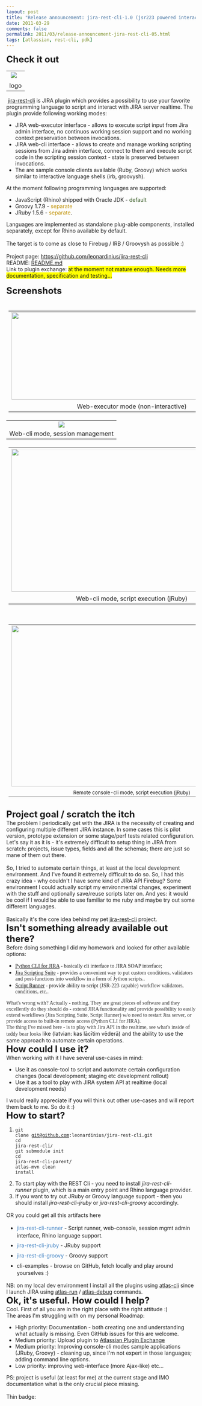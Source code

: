 ```yaml
---
layout: post
title: "Release announcement: jira-rest-cli-1.0 (jsr223 powered interactive jira scripting console)"
date: 2011-03-29
comments: false
permalink: 2011/03/release-announcement-jira-rest-cli-05.html
tags: [atlassian, rest-cli, pdk]
---
```


<span class="Apple-style-span" style="font-size: x-large;"><b>Check it out</b></span> <br /><table cellpadding="0" cellspacing="0" class="tr-caption-container" style="margin-left: auto; margin-right: auto; text-align: center;"><tbody><tr><td style="text-align: center;"><a href="http://3.bp.blogspot.com/-mkFMoGxOFi8/TZTCeGgyWyI/AAAAAAAAELU/8cnUY43s_TI/s1600/1_2011-03-31_1946.png" imageanchor="1" style="clear: left; margin-bottom: 1em; margin-left: auto; margin-right: auto;"><img border="0" src="http://3.bp.blogspot.com/-mkFMoGxOFi8/TZTCeGgyWyI/AAAAAAAAELU/8cnUY43s_TI/s1600/1_2011-03-31_1946.png" /></a>&nbsp;&nbsp;</td></tr><tr><td class="tr-caption" style="text-align: center;">logo</td></tr></tbody></table>&nbsp;<a href="https://github.com/leonardinius/jira-rest-cli">jira-rest-cli</a> is JIRA plugin which provides a possibility to use your favorite programming language to script and&nbsp;interact&nbsp;with JIRA server realtime. The plugin provide following working modes:<br /><ul><li>JIRA web-executor interface - allows to execute script input from Jira admin interface, no&nbsp;continuos&nbsp;working session support and no working context preservation between&nbsp;invocations.</li><li>JIRA web-cli interface - allows to create and manage working scripting sessions from Jira admin interface, connect to them and execute script code in the scripting session context - state is preserved between invocations.&nbsp;</li><li>The are sample console clients available (Ruby, Groovy) which works similar to interactive language shells (irb, groovysh).</li></ul>At the moment following&nbsp;programming&nbsp;languages are supported:<br /><ul><li>JavaScript (Rhino) shipped with Oracle JDK - <span class="Apple-style-span" style="color: #274e13;">default</span></li><li>Groovy 1.7.9 - <span class="Apple-style-span" style="color: #bf9000;">separate</span></li><li>JRuby 1.5.6 - <span class="Apple-style-span" style="color: #bf9000;">separate</span>.</li></ul><div>Languages are implemented as standalone&nbsp;plug-able&nbsp;components, installed separately, except for Rhino available by default.</div><div><br /></div>The target is to come as close to Firebug / IRB / Groovysh as possible :)<br /><br />Project page:&nbsp;<a href="https://github.com/leonardinius/jira-rest-cli">https://github.com/leonardinius/jira-rest-cli</a><br />README: <a href="https://github.com/leonardinius/jira-rest-cli/blob/master/README.md">README.md</a><br /><a href="https://github.com/leonardinius/jira-rest-cli/blob/master/README.md"></a>Link to plugin exchange: <span class="Apple-style-span" style="background-color: yellow;">at the moment not mature enough. Needs more documentation, specification and testing...</span><a href="https://github.com/leonardinius/jira-rest-cli"></a><br /><div><br /></div><div><span class="Apple-style-span" style="font-size: x-large;"><b><span class="Apple-style-span" style="background-color: yellow;"></span>Screenshots</b></span></div><div><span class="Apple-style-span" style="font-size: large;"></span><br /><div><div><table align="center" cellpadding="0" cellspacing="0" class="tr-caption-container" style="margin-bottom: 0.5em; margin-left: auto; margin-right: auto; padding-bottom: 6px; padding-left: 6px; padding-right: 6px; padding-top: 6px; text-align: center;"><tbody><tr><td style="text-align: center;"><a href="http://1.bp.blogspot.com/-pXkS3i1_km0/TZECWFTFBSI/AAAAAAAAELQ/fM3T-kyrIVc/s1600/non+cli.png" imageanchor="1" style="margin-left: auto; margin-right: auto;"><img border="0" height="232" src="http://1.bp.blogspot.com/-pXkS3i1_km0/TZECWFTFBSI/AAAAAAAAELQ/fM3T-kyrIVc/s640/non+cli.png" width="640" /></a></td></tr><tr><td class="tr-caption" style="padding-top: 4px; text-align: center;">Web-executor mode (non-interactive)</td></tr></tbody></table></div></div><div><table align="center" cellpadding="0" cellspacing="0" class="tr-caption-container" style="margin-left: auto; margin-right: auto; text-align: center;"><tbody><tr><td style="text-align: center;"><a href="http://1.bp.blogspot.com/-hS6PnineDH4/TZECSGv-rEI/AAAAAAAAELE/3fQXcd8Brlc/s1600/2011-03-28_2344.png" style="margin-left: auto; margin-right: auto;"><img border="0" src="http://1.bp.blogspot.com/-hS6PnineDH4/TZECSGv-rEI/AAAAAAAAELE/3fQXcd8Brlc/s640/2011-03-28_2344.png" /></a></td></tr><tr><td class="tr-caption" style="text-align: center;">Web-cli mode, session management</td></tr></tbody></table></div><div><div><table align="center" cellpadding="0" cellspacing="0" class="tr-caption-container" style="margin-bottom: 0.5em; margin-left: auto; margin-right: auto; padding-bottom: 6px; padding-left: 6px; padding-right: 6px; padding-top: 6px; text-align: center;"><tbody><tr><td style="text-align: center;"><a href="http://1.bp.blogspot.com/-cPW_TitsUx4/TZECS2LQOeI/AAAAAAAAELI/pPJr5WiVUuo/s1600/2011-03-28_2346.png" imageanchor="1" style="margin-left: auto; margin-right: auto;"><img border="0" height="379" src="http://1.bp.blogspot.com/-cPW_TitsUx4/TZECS2LQOeI/AAAAAAAAELI/pPJr5WiVUuo/s640/2011-03-28_2346.png" width="640" /></a></td></tr><tr><td class="tr-caption" style="padding-top: 4px; text-align: center;">Web-cli mode, script execution (jRuby)</td></tr></tbody></table></div></div><div><span class="Apple-style-span" style="font-size: large;"></span><br /><table align="center" cellpadding="0" cellspacing="0" class="tr-caption-container" style="font-size: medium; margin-bottom: 0.5em; margin-left: auto; margin-right: auto; padding-bottom: 6px; padding-left: 6px; padding-right: 6px; padding-top: 6px; text-align: center;"><tbody><tr><td style="text-align: center;"><a href="http://3.bp.blogspot.com/-62GtLpXPg6s/TZECVaXpdZI/AAAAAAAAELM/qigOfVpp_zQ/s1600/jruby.png" imageanchor="1" style="margin-left: auto; margin-right: auto;"><img border="0" height="427" src="http://3.bp.blogspot.com/-62GtLpXPg6s/TZECVaXpdZI/AAAAAAAAELM/qigOfVpp_zQ/s640/jruby.png" width="640" /></a></td></tr><tr><td class="tr-caption" style="font-size: 13px; padding-top: 4px; text-align: center;">Remote console-cli mode, script execution (jRuby)</td></tr></tbody></table><span class="Apple-style-span" style="font-size: large;"><span class="Apple-style-span" style="background-color: yellow; font-size: small;"></span></span><br /><span class="Apple-style-span" style="font-size: x-large;"><b>Project goal / scratch the itch</b></span><br />The problem I periodically get with the JIRA is the&nbsp;necessity&nbsp;of creating and configuring multiple different JIRA instance. In some cases this is pilot version, prototype extension or some stage/perf tests related configuration. Let's say it as it is - it's&nbsp;extremely&nbsp;difficult to setup thing in JIRA from scratch: projects, issue types, fields and all the schemas; there are just so mane of them out there.<br /><br />So, I tried to automate certain things, at least at the local development environment. And I've found it extremely difficult to do so. So, I had this crazy idea - why couldn't I have some kind of JIRA API Firebug? Some environment I could actually script my environmental changes, experiment with the stuff and optionally save/reuse scripts later on. And yes: it would be cool if I would be able to use familiar to me ruby and maybe try out some different languages.<br /><br />Basically it's the core idea behind my pet&nbsp;<a href="https://github.com/leonardinius/jira-rest-cli">jira-rest-cli</a>&nbsp;project.<br /><b><span class="Apple-style-span" style="font-size: x-large;">Isn't something already available out there?</span></b><br />Before doing something I did my homework and looked for other available options:<br /><ul><li><span class="Apple-style-span" style="font-family: Times, 'Times New Roman', serif;"><a href="https://plugins.atlassian.com/plugin/details/16346">Python CLI for JIRA</a> - basically cli interface to JIRA SOAP interface;</span></li><li><span class="Apple-style-span" style="font-family: Times, 'Times New Roman', serif;"><a href="https://plugins.atlassian.com/plugin/details/16346">Jira Scripting Suite</a>&nbsp;- p<span class="Apple-style-span" style="color: #333333; line-height: 16px;">rovides a convenient way to put custom conditions, validators and post-functions into workflow in a form of Jython scripts..</span></span></li><li><span class="Apple-style-span" style="font-family: Times, 'Times New Roman', serif;"><a href="https://plugins.atlassian.com/plugin/details/6820">Script Runner</a>&nbsp;- provide ability to script (<span class="Apple-style-span" style="color: #333333; line-height: 16px;">JSR-223&nbsp;capable) workflow validators, conditions, etc..</span></span></li></ul><div><span class="Apple-style-span" style="color: #333333; font-family: Times, 'Times New Roman', serif;"><span class="Apple-style-span" style="line-height: 16px;">What's wrong with? Actually - nothing. The</span></span><span class="Apple-style-span" style="color: #333333; font-family: Times, 'Times New Roman', serif; line-height: 16px;">y are great pieces of software and they excellently do they should do - extend JIRA functionality and provide possibility to easily extend workflows (Jira Scripting Suite, Script Runner) w/o need to restart Jira server, or provide access to built-in remote access (Python CLI for JIRA).</span></div><div><span class="Apple-style-span" style="color: #333333; font-family: Times, 'Times New Roman', serif; line-height: 16px;">The thing I've missed here - is to play with Jira API in the realtime, see what's inside of teddy bear looks&nbsp;</span>like (latvian: kas lācītim vēderā) and the ability to use the same approach to automate certain operations.</div><b><span class="Apple-style-span" style="font-size: x-large;">How could I use it?</span></b><br />When working with it I have several use-cases in mind:</div><div><ul><li>Use it as console-tool to script and automate certain configuration changes (local development; staging etc development rollout)</li><li>Use it as a tool to play with JIRA system API at realtime (local development needs)</li></ul><div>I would really appreciate if you will think out other use-cases and will report them back to me. So do it :)&nbsp;</div><span class="Apple-style-span" style="font-size: x-large;"><b>How to start?</b></span><br /><ol><li> <pre><code class="no-highlight">git clone git@github.com:leonardinius/jira-rest-cli.git<br />cd jira-rest-cli/<br />git submodule init<br />cd jira-rest-cli-parent/<br />atlas-mvn clean install<br /></code></pre></li><li>To start play with the REST Cli - you need to install <i>jira-rest-cli-runner</i>&nbsp;plugin, which is a main entry point and Rhino language provider.<br /></li><li>If you want to try out JRuby or Groovy language support - then you should install <i>jira-rest-cli-jruby</i> or <i>jira-rest-cli-groovy</i> accordingly.</li></ol><div><span class="Apple-style-span" style="line-height: 18px;"><span class="Apple-style-span" style="font-family: inherit;"><div style="line-height: 1.5em !important; margin-bottom: 1em !important; margin-left: 0px !important; margin-right: 0px !important; margin-top: 1em !important; padding-bottom: 0px; padding-left: 0px; padding-right: 0px; padding-top: 0px;">OR you could get all this artifacts here</div><ul style="line-height: 1.4em; margin-bottom: 1em !important; margin-left: 2em !important; margin-right: 0px !important; margin-top: 1em !important; padding-bottom: 0px; padding-left: 0px; padding-right: 0px; padding-top: 0px;"><li style="line-height: 1.4em; margin-bottom: 0.5em; margin-left: 0px; margin-right: 0px; margin-top: 0.5em; padding-bottom: 0px; padding-left: 0px; padding-right: 0px; padding-top: 0px;"><a href="http://dl.dropbox.com/u/379506/jira-rest-cli/jira-rest-cli-runner-1.0.jar" style="color: #4183c4; line-height: 1.4em; margin-bottom: 0px; margin-left: 0px; margin-right: 0px; margin-top: 0px; outline-color: initial; outline-style: none; outline-width: initial; padding-bottom: 0px; padding-left: 0px; padding-right: 0px; padding-top: 0px; text-decoration: none;">jira-rest-cli-runner</a>&nbsp;- Script runner, web-console, session mgmt admin interface, Rhino language support.</li><li style="line-height: 1.4em; margin-bottom: 0.5em; margin-left: 0px; margin-right: 0px; margin-top: 0.5em; padding-bottom: 0px; padding-left: 0px; padding-right: 0px; padding-top: 0px;"><a href="http://dl.dropbox.com/u/379506/jira-rest-cli/jira-rest-cli-jruby-1.0.jar" style="color: #4183c4; line-height: 1.4em; margin-bottom: 0px; margin-left: 0px; margin-right: 0px; margin-top: 0px; outline-color: initial; outline-style: none; outline-width: initial; padding-bottom: 0px; padding-left: 0px; padding-right: 0px; padding-top: 0px; text-decoration: none;">jira-rest-cli-jruby</a>&nbsp;- JRuby support</li><li style="line-height: 1.4em; margin-bottom: 0.5em; margin-left: 0px; margin-right: 0px; margin-top: 0.5em; padding-bottom: 0px; padding-left: 0px; padding-right: 0px; padding-top: 0px;"><a href="http://dl.dropbox.com/u/379506/jira-rest-cli/jira-rest-cli-groovy-1.0.jar" style="color: #4183c4; line-height: 1.4em; margin-bottom: 0px; margin-left: 0px; margin-right: 0px; margin-top: 0px; outline-color: initial; outline-style: none; outline-width: initial; padding-bottom: 0px; padding-left: 0px; padding-right: 0px; padding-top: 0px; text-decoration: none;">jira-rest-cli-groovy</a>&nbsp;- Groovy support</li><li style="line-height: 1.4em; margin-bottom: 0.5em; margin-left: 0px; margin-right: 0px; margin-top: 0.5em; padding-bottom: 0px; padding-left: 0px; padding-right: 0px; padding-top: 0px;">cli-examples - browse on GitHub, fetch locally and play around yourselves :)</li></ul></span></span></div><div>NB: on my local dev environment I install all the plugins using <a href="http://confluence.atlassian.com/display/DEVNET/atlas-cli">atlas-cli</a>&nbsp;since I launch JIRA using <a href="http://confluence.atlassian.com/display/DEVNET/atlas-run">atlas-run</a> / <a href="http://confluence.atlassian.com/display/DEVNET/atlas-debug">atlas-debug</a> commands.</div><b><span class="Apple-style-span" style="font-size: x-large;">Ok, it's useful.&nbsp;How could I help?</span></b><br />Cool. First of all you are in the right place with the right attitude :)<br />The areas I'm struggling with on my personal Roadmap:<br /><ul><li>High priority: Documentation - both creating one and understanding what actually is missing. Even GitHub issues for this are welcome.</li><li>Medium priority: Upload plugin to <a href="https://plugins.atlassian.com/">Atlassian Plugin Exchange</a></li><li>Medium priority: Improving console-cli modes sample applications (JRuby, Groovy) - cleaning up, since I'm not expert in those languages; adding command line options.</li><li>Low priority: improving web-interface (more Ajax-like) etc...</li></ul><div>PS: project is useful (at least for me) at the current stage and IMO documentation what is the only&nbsp;crucial&nbsp;piece missing.</div></div></div><br />Thin badge: <script src="http://www.ohloh.net/p/488909/widgets/project_thin_badge.js" type="text/javascript"></script>

